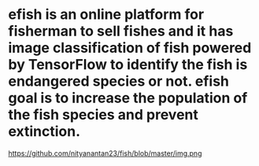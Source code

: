 # efish is an online platform for fisherman to sell fishes and it has image classification of fish powered by TensorFlow to identify the fish is endangered species or not. efish goal is to increase the population of the fish species and prevent extinction.

https://github.com/nityanantan23/fish/blob/master/img.png
